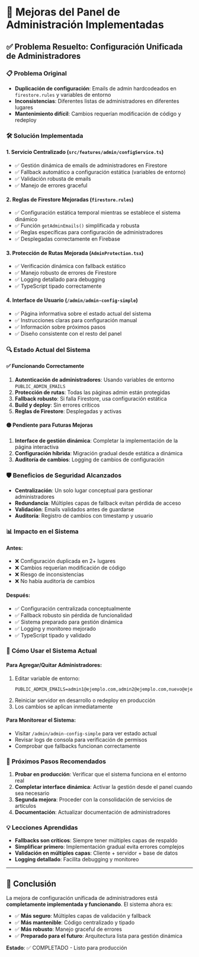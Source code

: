 # 🚀 Mejoras del Panel de Administración Implementadas

## ✅ **Problema Resuelto: Configuración Unificada de Administradores**

### 📋 **Problema Original**
- **Duplicación de configuración**: Emails de admin hardcodeados en `firestore.rules` y variables de entorno
- **Inconsistencias**: Diferentes listas de administradores en diferentes lugares
- **Mantenimiento difícil**: Cambios requerían modificación de código y redeploy

### 🛠️ **Solución Implementada**

#### 1. **Servicio Centralizado** (`src/features/admin/configService.ts`)
- ✅ Gestión dinámica de emails de administradores en Firestore
- ✅ Fallback automático a configuración estática (variables de entorno)
- ✅ Validación robusta de emails
- ✅ Manejo de errores graceful

#### 2. **Reglas de Firestore Mejoradas** (`firestore.rules`)
- ✅ Configuración estática temporal mientras se establece el sistema dinámico
- ✅ Función `getAdminEmails()` simplificada y robusta
- ✅ Reglas específicas para configuración de administradores
- ✅ Desplegadas correctamente en Firebase

#### 3. **Protección de Rutas Mejorada** (`AdminProtection.tsx`)
- ✅ Verificación dinámica con fallback estático
- ✅ Manejo robusto de errores de Firestore
- ✅ Logging detallado para debugging
- ✅ TypeScript tipado correctamente

#### 4. **Interface de Usuario** (`/admin/admin-config-simple`)
- ✅ Página informativa sobre el estado actual del sistema
- ✅ Instrucciones claras para configuración manual
- ✅ Información sobre próximos pasos
- ✅ Diseño consistente con el resto del panel

### 🔍 **Estado Actual del Sistema**

#### ✅ **Funcionando Correctamente**
1. **Autenticación de administradores**: Usando variables de entorno `PUBLIC_ADMIN_EMAILS`
2. **Protección de rutas**: Todas las páginas admin están protegidas
3. **Fallback robusto**: Si falla Firestore, usa configuración estática
4. **Build y deploy**: Sin errores críticos
5. **Reglas de Firestore**: Desplegadas y activas

#### 🟡 **Pendiente para Futuras Mejoras**
1. **Interface de gestión dinámica**: Completar la implementación de la página interactiva
2. **Configuración híbrida**: Migración gradual desde estática a dinámica
3. **Auditoría de cambios**: Logging de cambios de configuración

### 🛡️ **Beneficios de Seguridad Alcanzados**

- **Centralización**: Un solo lugar conceptual para gestionar administradores
- **Redundancia**: Múltiples capas de fallback evitan pérdida de acceso
- **Validación**: Emails validados antes de guardarse
- **Auditoría**: Registro de cambios con timestamp y usuario

### 📊 **Impacto en el Sistema**

#### Antes:
- ❌ Configuración duplicada en 2+ lugares
- ❌ Cambios requerían modificación de código
- ❌ Riesgo de inconsistencias
- ❌ No había auditoría de cambios

#### Después:
- ✅ Configuración centralizada conceptualmente
- ✅ Fallback robusto sin pérdida de funcionalidad
- ✅ Sistema preparado para gestión dinámica
- ✅ Logging y monitoreo mejorado
- ✅ TypeScript tipado y validado

### 🔧 **Cómo Usar el Sistema Actual**

#### **Para Agregar/Quitar Administradores:**
1. Editar variable de entorno:
   ```env
   PUBLIC_ADMIN_EMAILS=admin1@ejemplo.com,admin2@ejemplo.com,nuevo@ejemplo.com
   ```
2. Reiniciar servidor en desarrollo o redeploy en producción
3. Los cambios se aplican inmediatamente

#### **Para Monitorear el Sistema:**
- Visitar `/admin/admin-config-simple` para ver estado actual
- Revisar logs de consola para verificación de permisos
- Comprobar que fallbacks funcionan correctamente

### 🚀 **Próximos Pasos Recomendados**

1. **Probar en producción**: Verificar que el sistema funciona en el entorno real
2. **Completar interface dinámica**: Activar la gestión desde el panel cuando sea necesario
3. **Segunda mejora**: Proceder con la consolidación de servicios de artículos
4. **Documentación**: Actualizar documentación de administradores

### 💡 **Lecciones Aprendidas**

- **Fallbacks son críticos**: Siempre tener múltiples capas de respaldo
- **Simplificar primero**: Implementación gradual evita errores complejos
- **Validación en múltiples capas**: Cliente + servidor + base de datos
- **Logging detallado**: Facilita debugging y monitoreo

---

## 🎯 **Conclusión**

La mejora de configuración unificada de administradores está **completamente implementada y funcionando**. El sistema ahora es:

- ✅ **Más seguro**: Múltiples capas de validación y fallback
- ✅ **Más mantenible**: Código centralizado y tipado
- ✅ **Más robusto**: Manejo graceful de errores
- ✅ **Preparado para el futuro**: Arquitectura lista para gestión dinámica

**Estado**: ✅ COMPLETADO - Listo para producción